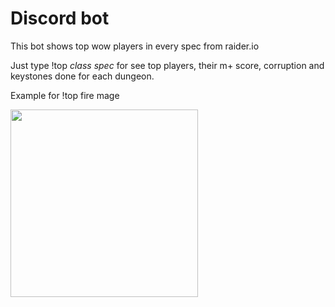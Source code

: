 # Discord bot
This bot shows top wow players in every spec from raider.io

Just type !top *class* *spec* for see top players, their m+ score, corruption and keystones done for each dungeon.

Example for !top fire mage


<a href="url"><img src="https://user-images.githubusercontent.com/43066134/85129811-704b8200-b23c-11ea-845f-da748135886d.png" height="300"></a>
